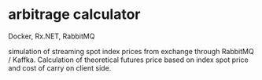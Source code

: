# arbitrage calculator

Docker, Rx.NET, RabbitMQ

simulation of streaming spot index prices from exchange through RabbitMQ / Kaffka. Calculation of theoretical futures price based on index spot price and cost of carry on client side.

